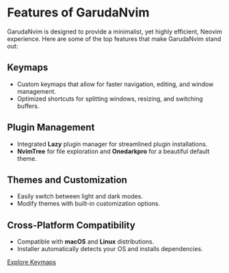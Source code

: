 # **Features of GarudaNvim**

GarudaNvim is designed to provide a minimalist, yet highly efficient, Neovim experience. Here are some of the top features that make GarudaNvim stand out:

## Keymaps
- Custom keymaps that allow for faster navigation, editing, and window management.
- Optimized shortcuts for splitting windows, resizing, and switching buffers.

## Plugin Management
- Integrated **Lazy** plugin manager for streamlined plugin installations.
- **NvimTree** for file exploration and **Onedarkpro** for a beautiful default theme.

## Themes and Customization
- Easily switch between light and dark modes.
- Modify themes with built-in customization options.

## Cross-Platform Compatibility
- Compatible with **macOS** and **Linux** distributions.
- Installer automatically detects your OS and installs dependencies.

[Explore Keymaps](keymaps.md)


